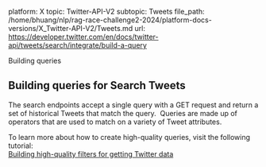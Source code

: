platform: X
topic: Twitter-API-V2
subtopic: Tweets
file_path: /home/bhuang/nlp/rag-race-challenge2-2024/platform-docs-versions/X_Twitter-API-V2/Tweets.md
url: https://developer.twitter.com/en/docs/twitter-api/tweets/search/integrate/build-a-query

Building queries

## Building queries for Search Tweets

The search endpoints accept a single query with a GET request and return a set of historical Tweets that match the query.  Queries are made up of operators that are used to match on a variety of Tweet attributes. 

To learn more about how to create high-quality queries, visit the following tutorial:  
[Building high-quality filters for getting Twitter data](https://developer.twitter.com/en/docs/tutorials/building-high-quality-filters)
